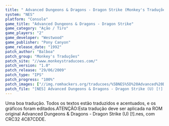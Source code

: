 ```yaml
---
title: " Advanced Dungeons & Dragons - Dragon Strike (Monkey's Traduções)"
system: "NES"
platform: "Console"
game_title: "Advanced Dungeons & Dragons - Dragon Strike"
game_category: "Ação / Tiro"
game_players: "2"
game_developer: "Westwood"
game_publisher: "Pony Canyon"
game_release_date: "1992"
patch_author: "Balboa"
patch_group: "Monkey's Traduções"
patch_site: "//www.monkeystraducoes.com/"
patch_version: "1.0"
patch_release: "29/06/2009"
patch_type: "IPS"
patch_progress: "100%"
patch_images: ["//img.romhackers.org/traducoes/%5BNES%5D%20Advanced%20Dungeons%20&%20Dragons%20-%20Dragon%20Strike%20-%20Monkey's%20Tradu%C3%A7%C3%B5es%20-%201.png","//img.romhackers.org/traducoes/%5BNES%5D%20Advanced%20Dungeons%20&%20Dragons%20-%20Dragon%20Strike%20-%20Monkey's%20Tradu%C3%A7%C3%B5es%20-%202.png","//img.romhackers.org/traducoes/%5BNES%5D%20Advanced%20Dungeons%20&%20Dragons%20-%20Dragon%20Strike%20-%20Monkey's%20Tradu%C3%A7%C3%B5es%20-%203.png"]
patch_file: "[NES] Advanced Dungeons & Dragons - Dragon Strike (U) [!] [T-BR] [T-Balboa G-Monkey's Traduções] [V-1.0 P-100% A-2009].7z"
---
```

Uma boa tradução. Todos os textos estão traduzidos e acentuados, e os gráficos foram editados.ATENÇÃO:Esta tradução deve ser aplicada na ROM original Advanced Dungeons & Dragons - Dragon Strike (U) [!].nes, com CRC32 4C87CDDE.